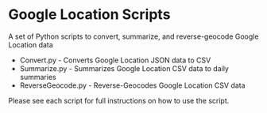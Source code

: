 # Google Location Scripts
A set of Python scripts to convert, summarize, and reverse-geocode Google Location data

- Convert.py - Converts Google Location JSON data to CSV
- Summarize.py - Summarizes Google Location CSV data to daily summaries
- ReverseGeocode.py - Reverse-Geocodes Google Location CSV data

Please see each script for full instructions on how to use the script.
